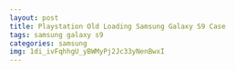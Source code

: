 ```yaml
---
layout: post
title: Playstation Old Loading Samsung Galaxy S9 Case
tags: samsung galaxy s9
categories: samsung
img: 1di_ivFqhhgU_yBWMyPj2Jc33yNenBwxI
---
```

